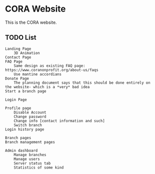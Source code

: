 # CORA Website
This is the CORA website.


## TODO List

    Landing Page
        3D Animation
    Contact Page
    FAQ Page
        Same design as existing FAQ page: https://www.coranonprofit.org/about-us/faqs
        Use mantine accordians
    Donate Page
        The planning document says that this should be done entirely on the website- which is a *very* bad idea
    Start a branch page

    Login Page

    Profile page
        Disable Account
        Change password
        Change info [contact information and such]
        Switch branch
    Login history page

    Branch pages
    Branch management pages

    Admin dashboard
        Manage branches
        Manage users
        Server status tab
        Statistics of some kind
